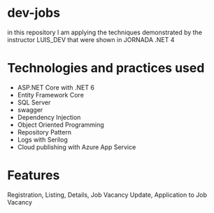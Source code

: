 # dev-jobs
in this repository I am applying the techniques demonstrated by the instructor LUIS_DEV that were shown in JORNADA .NET 4

# Technologies and practices used
  - ASP.NET Core with .NET 6
  - Entity Framework Core
  - SQL Server
  - swagger
  - Dependency Injection
  - Object Oriented Programming
  - Repository Pattern
  - Logs with Serilog
  - Cloud publishing with Azure App Service

# Features
Registration, Listing, Details, Job Vacancy Update, Application to Job Vacancy 
